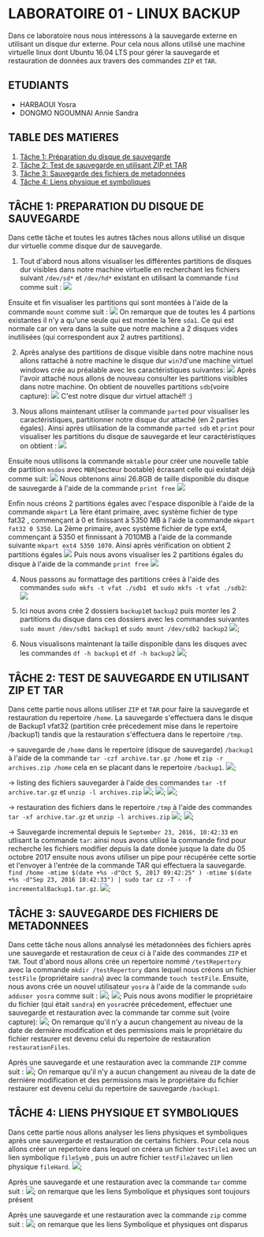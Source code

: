 # LABORATOIRE 01 - LINUX BACKUP

Dans ce laboratoire nous nous intéressons à la sauvegarde externe en utilisant un disque dur externe. Pour cela nous allons utilisé une machine virtuelle linux dont Ubuntu 16.04 LTS pour gérer la sauvegarde et restauration de données aux travers des commandes `ZIP` et `TAR`. 

## ETUDIANTS 

* HARBAOUI Yosra
* DONGMO NGOUMNAI Annie Sandra

## TABLE DES MATIERES 
1. [Tâche 1: Préparation du disque de sauvegarde](#t%C3%82che-1-preparation-du-disque-de-sauvegarde)
2. [Tâche 2: Test de sauvegarde en utilisant ZIP et TAR](#t%C3%82che-2-test-de-sauvegarde-en-utilisant-zip-et-tar)
3. [Tâche 3: Sauvegarde des fichiers de metadonnées](#t%C3%82che-3-sauvegarde-des-fichiers-de-metadonnees)
4. [Tâche 4: Liens physique et symboliques](#t%C3%82che-4-liens-physique-et-symboliques)

## TÂCHE 1: PREPARATION DU DISQUE DE SAUVEGARDE
Dans cette tâche et toutes les autres tâches nous allons utilisé un disque dur virtuelle comme disque dur de sauvegarde. 
1. Tout d'abord nous allons visualiser les différentes partitions de disques dur visibles dans notre machine virtuelle en recherchant les fichiers suivant `/dev/sd*` et `/dev/hd*` existant en utilisant la commande `find` comme suit :
![](images/Task1_1a.png)

Ensuite et fin visualiser les partitions qui sont montées à l'aide de la commande `mount` comme suit : 
![](images/Task1_1b.jpg)
On remarque que de toutes les 4 partions existantes il n'y a qu'une seule qui est montée la 1ère `sda1`. Ce qui est normale car on vera dans la suite que notre machine a 2 disques vides inutilisées (qui correspondent aux 2 autres partitions). 

2. Après analyse des partitions de disque visible dans notre machine nous  allons rattaché à notre machine le disque dur `win7`d'une machine virtuel windows crée au préalable avec les caractéristiques suivantes: 
![](images/Task1_2a.png)
Après l'avoir attaché nous allons de nouveau consulter les partitions visibles dans notre machine. On obtient de nouvelles partitions `sdb`(voire capture): 
![](images/Task1_1.PNG)
 C'est notre disque dur virtuel attaché!! :)
 
3. Nous allons maintenant utiliser la commande `parted` pour visualiser les caractéristiques, partitionner notre disque dur attaché (en 2 parties égales). Ainsi après utilisation de la commande `parted sdb` et `print` pour visualiser les partitions du disque de sauvegarde et leur caractéristiques on obtient : 
 ![](images/task1_parted_sdb.PNG)
 
 Ensuite nous utilisons la commande `mktable` pour créer une nouvelle table de partition `msdos` avec `MBR`(secteur bootable) écrasant celle qui existait déjà comme suit: 
 ![](images/task1_mktable.PNG)
 Nous obtenons ainsi 26.8GB de taille disponible du disque de sauvegarde à l'aide de la commande `print free`
 ![](images/task1_print_free.PNG)
 
 Enfin nous créons 2 partitions égales avec l'espace disponible à l'aide de la commande `mkpart`
 La 1ère étant primaire, avec système fichier de type fat32 , commençant à 0 et finissant à 5350 MB à l'aide la commande `mkpart fat32 0 5350`. La 2ème primaire, avec système fichier de type ext4, commençant à 5350 et finnissant à 7010MB à l'aide de la commande suivante `mkpart ext4 5350 1070`. Ainsi après vérification on obtient 2 partitions égales 
 ![](images/task1_mkpart.PNG)
 Puis nous avons visualiser les 2 partitions égales du disque à l'aide de la commande `print free`
 ![](images/task1_print_free_2.PNG)
 
 4. Nous passons au formattage des partitions crées à l'aide des commandes `sudo mkfs -t vfat ./sdb1 ` et `sudo mkfs -t vfat ./sdb2`: 
 ![](images/task1_mkfs.PNG)
 
 
 5. Ici nous avons crée 2 dossiers `backup1`et `backup2` puis monter les 2 partitions du disque dans ces dossiers avec les commandes suivantes `sudo mount /dev/sdb1 backup1` et `sudo mount /dev/sdb2 backup2`
 ![](images/Task1_5.png);
 
 6. Nous visualisons maintenant la taille disponible dans les disques avec les commandes `df -h backup1` et `df -h backup2`
 ![](images/task1_6.PNG);

## TÂCHE 2: TEST DE SAUVEGARDE EN UTILISANT ZIP ET TAR
Dans cette partie nous allons utiliser `ZIP` et `TAR` pour faire la sauvegarde et restauration du repertoire `/home`. La sauvegarde s'effectuera dans le disque de Backup1 vfat32 (partition crée précedement mise dans le repertoire /backup1) tandis que la restauration s'éffectuera dans le repertoire `/tmp`.

-> sauvegarde de `/home` dans le repertoire (disque de sauvegarde) `/backup1` à l'aide de la commande `tar -czf archive.tar.gz /home`
et `zip -r archives.zip /home` cela en se placant dans le repertoire `/backup1`.
![](images/Task2_1.png);

-> listing des fichiers sauvegarder  à l'aide des commandes `tar -tf archive.tar.gz` et `unzip -l archives.zip`
![](images/Task2_2.png);
![](images/Task2_2b.png);
![](images/Task2_2c.png);

-> restauration des fichiers dans le repertoire `/tmp` à l'aide des commandes `tar -xf archive.tar.gz` et `unzip -l archives.zip`
![](images/Task2_3.png);
![](images/Task2_1c3.png);

-> Sauvegarde incremental depuis le  `September 23, 2016, 10:42:33` en utlisant la commande `tar`: ainsi nous avons utilisé la commande find pour recherche les fichiers modifier depuis la date donée jusque la date du 05 octobre 2017 ensuite nous avons utiliser un pipe pour récupérée cette sortie et l'envoyer à l'entrée de la commande TAR qui effectuera la sauvegarde. `find /home -mtime $(date +%s -d"Oct 5, 2017 09:42:25" ) -mtime $(date +%s -d"Sep 23, 2016 10:42:33") | sudo tar cz -T - -f incrementalBackup1.tar.gz`. 
![](images/Task2_4.png);


## TÂCHE 3: SAUVEGARDE DES FICHIERS DE METADONNEES

Dans cette tâche nous allons annalysé les métadonnées des fichiers après une sauvegarde et restauration de ceux ci à l'aide des commandes `ZIP` et `TAR`.
Tout d'abord nous allons crée un repertoire nommé `/testRepertory` avec la commande `mkdir /testRepertory` dans lequel nous créons un fichier `testFile` (propriétaire `sandra`) avec la commande `touch testFile`. Ensuite, nous avons crée un nouvel utilisateur `yosra` à l'aide de la commande `sudo adduser yosra` comme suit : 
![](images/Task3_1a.png);
![](images/Task3_1b.png);
 Puis nous avons modifier le propriétaire du fichier (qui était `sandra`) en `yosra`crée précedement, effectuer une sauvegarde et restauration avec la commande tar comme suit (voire capture): 
![](images/Task3_1c.png);
 On remarque qu'il n'y a aucun changement au niveau de la date de dernière modification et des permissions mais le propriétaire du fichier restaurer est devenu celui du repertoire de restauration `restaurationFiles`.
 
 Après une sauvegarde et une restauration avec la commande `ZIP` comme suit : 
 ![](images/Task3_1d.png);
  On remarque qu'il n'y a aucun changement au niveau de la date de dernière modification et des permissions mais le propriétaire du fichier restaurer est devenu celui du repertoire de sauvegarde `/backup1`. 

## TÂCHE 4: LIENS PHYSIQUE ET SYMBOLIQUES

Dans cette partie nous allons analyser les liens physiques et symboliques après une sauvergarde et restauration de certains fichiers. Pour cela nous allons créer un repertoire dans lequel on créera un fichier `testFile1` avec un lien symbolique `fileSymb` , puis un autre fichier `testFile2`avec un lien physique `fileHard`.
 ![](images/Task4_1.png);
 
 Après une sauvegarde et une restauration avec la commande `tar` comme suit : 
  ![](images/Task4_2.png);
 on remarque que les liens Symbolique et physiques sont toujours présent
 
 Après une sauvegarde et une restauration avec la commande `zip` comme suit : 
  ![](images/Task4_2.png);
 on remarque que les liens Symbolique et physiques ont disparus


